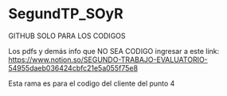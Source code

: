 # SegundTP_SOyR

GITHUB SOLO PARA LOS CODIGOS 

Los pdfs y demás info que NO SEA CODIGO ingresar a este link: https://www.notion.so/SEGUNDO-TRABAJO-EVALUATORIO-54955daeb036424cbfc21e5a055f75e8

Esta rama es para el codigo del cliente del punto 4
